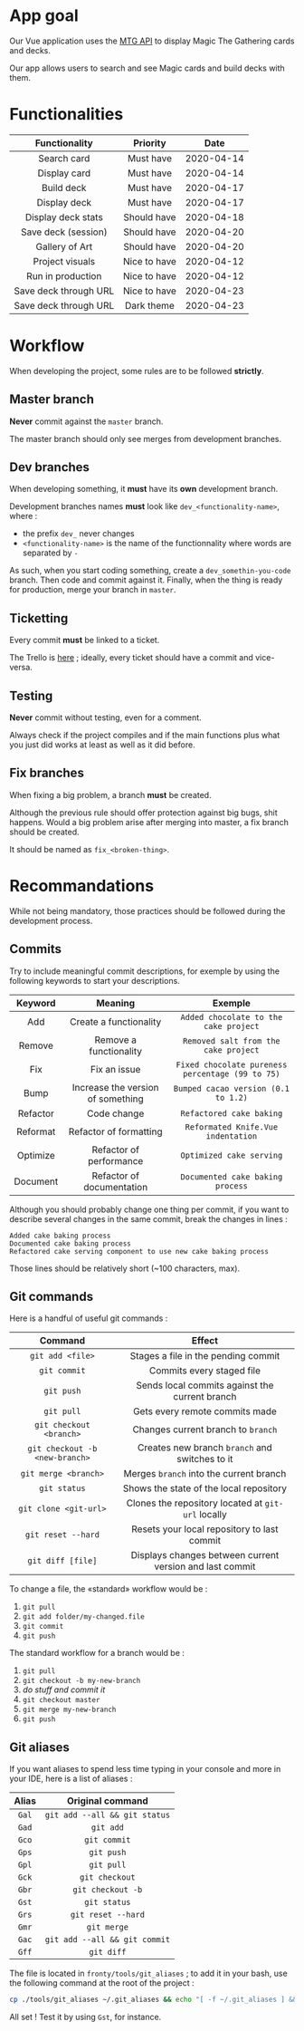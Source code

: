# App goal

Our Vue application uses the [MTG API](https://docs.magicthegathering.io/) to display Magic The Gathering cards and decks.

Our app allows users to search and see Magic cards and build decks with them.

# Functionalities

|     Functionality     |   Priority   |    Date    |
| :-------------------: | :----------: | :--------: |
|      Search card      |  Must have   | 2020-04-14 |
|     Display card      |  Must have   | 2020-04-14 |
|      Build deck       |  Must have   | 2020-04-17 |
|     Display deck      |  Must have   | 2020-04-17 |
|  Display deck stats   | Should have  | 2020-04-18 |
|  Save deck (session)  | Should have  | 2020-04-20 |
|    Gallery of Art     | Should have  | 2020-04-20 |
|    Project visuals    | Nice to have | 2020-04-12 |
|   Run in production   | Nice to have | 2020-04-12 |
| Save deck through URL | Nice to have | 2020-04-23 |
| Save deck through URL |  Dark theme  | 2020-04-23 |

# Workflow

When developing the project, some rules are to be followed **strictly**.

## Master branch

**Never** commit against the `master` branch.

The master branch should only see merges from development branches.

## Dev branches

When developing something, it **must** have its **own** development branch.

Development branches names **must** look like `dev_<functionality-name>`, where :
- the prefix `dev_` never changes
- `<functionality-name>` is the name of the functionnality where words are separated by `-`

As such, when you start coding something, create a `dev_somethin-you-code` branch. Then code and commit against it. Finally, when the thing is ready for production, merge your branch in `master`.

## Ticketting

Every commit **must** be linked to a ticket.

The Trello is [here](https://trello.com/b/SypsBzSt) ; ideally, every ticket should have a commit and vice-versa.

## Testing

**Never** commit without testing, even for a comment.

Always check if the project compiles and if the main functions plus what you just did works at least as well as it did before.

## Fix branches

When fixing a big problem, a branch **must** be created.

Although the previous rule should offer protection against big bugs, shit happens. Would a big problem arise after merging into master, a fix branch should be created. 

It should be named as `fix_<broken-thing>`.

# Recommandations

While not being mandatory, those practices should be followed during the development process.

## Commits

Try to include meaningful commit descriptions, for exemple by using the following keywords to start your descriptions.

| Keyword  |              Meaning              |                     Exemple                      |
| :------: | :-------------------------------: | :----------------------------------------------: |
|   Add    |      Create a functionality       |      `Added chocolate to the cake project`       |
|  Remove  |      Remove a functionality       |       `Removed salt from the cake project`       |
|   Fix    |           Fix an issue            | `Fixed chocolate pureness percentage (99 to 75)` |
|   Bump   | Increase the version of something |       `Bumped cacao version (0.1 to 1.2)`        |
| Refactor |            Code change            |             `Refactored cake baking`             |
| Reformat |      Refactor of formatting       |        `Reformated Knife.Vue indentation`        |
| Optimize |      Refactor of performance      |             `Optimized cake serving`             |
| Document |     Refactor of documentation     |         `Documented cake baking process`         |

Although you should probably change one thing per commit, if you want to describe several changes in the same commit, break the changes in lines :

```
Added cake baking process
Documented cake baking process
Refactored cake serving component to use new cake baking process
```

Those lines should be relatively short (~100 characters, max).

## Git commands

Here is a handful of useful git commands :

|            Command             |                          Effect                          |
| :----------------------------: | :------------------------------------------------------: |
|        `git add <file>`        |           Stages a file in the pending commit            |
|          `git commit`          |                Commits every staged file                 |
|           `git push`           |      Sends local commits against the current branch      |
|           `git pull`           |              Gets every remote commits made              |
|    `git checkout <branch>`     |            Changes current branch to `branch`            |
| `git checkout -b <new-branch>` |      Creates new branch `branch` and switches to it      |
|      `git merge <branch>`      |         Merges `branch` into the current branch          |
|          `git status`          |         Shows the state of the local repository          |
|     `git clone <git-url>`      |    Clones the repository located at `git-url` locally    |
|       `git reset --hard`       |       Resets your local repository to last commit        |
|       `git diff [file]`        | Displays changes between current version and last commit |

To change a file, the «standard» workflow would be :
1. `git pull`
1. `git add folder/my-changed.file`
1. `git commit`
1. `git push`

The standard workflow for a branch would be :
1. `git pull`
1. `git checkout -b my-new-branch`
1. *do stuff and commit it*
1. `git checkout master`
1. `git merge my-new-branch`
1. `git push`

## Git aliases

If you want aliases to spend less time typing in your console and more in your IDE, here is a list of aliases :

| Alias |       Original command        |
| :---: | :---------------------------: |
| `Gal` | `git add --all && git status` |
| `Gad` |           `git add`           |
| `Gco` |         `git commit`          |
| `Gps` |          `git push`           |
| `Gpl` |          `git pull`           |
| `Gck` |        `git checkout`         |
| `Gbr` |       `git checkout -b`       |
| `Gst` |         `git status`          |
| `Grs` |      `git reset --hard`       |
| `Gmr` |          `git merge`          |
| `Gac` | `git add --all && git commit` |
| `Gff` |          `git diff`           |

The file is located in `fronty/tools/git_aliases` ; to add it in your bash, use the following command at the root of the project :

```bash
cp ./tools/git_aliases ~/.git_aliases && echo "[ -f ~/.git_aliases ] && . ~/.git_aliases" >> ~/.bashrc && source ~/.bashrc
```

All set ! Test it by using `Gst`, for instance.
